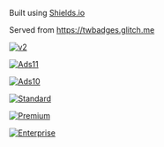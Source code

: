 Built using [Shields.io](https://shields.io/)

Served from https://twbadges.glitch.me


[![v2](https://img.shields.io/endpoint?url=https%3A%2F%2Ftwbadges.glitch.me%2Fbadges%2Fv2)](https://developer.twitter.com/en/docs/twitter-api)

[![Ads11](https://img.shields.io/endpoint?url=https%3A%2F%2Ftwbadges.glitch.me%2Fbadges%2Fadsv11)](https://developer.twitter.com/en/docs/twitter-ads-api)

[![Ads10](https://img.shields.io/endpoint?url=https%3A%2F%2Ftwbadges.glitch.me%2Fbadges%2Fadsv10)](https://developer.twitter.com/en/docs/twitter-ads-api)

[![Standard](https://img.shields.io/endpoint?url=https%3A%2F%2Ftwbadges.glitch.me%2Fbadges%2Fstandard)](https://developer.twitter.com/en/docs/twitter-api/v1)

[![Premium](https://img.shields.io/endpoint?url=https%3A%2F%2Ftwbadges.glitch.me%2Fbadges%2Fpremium)](https://developer.twitter.com/en/docs/twitter-api/premium)

[![Enterprise](https://img.shields.io/endpoint?url=https%3A%2F%2Ftwbadges.glitch.me%2Fbadges%2Fenterprise)](https://developer.twitter.com/en/docs/twitter-api/enterprise)

